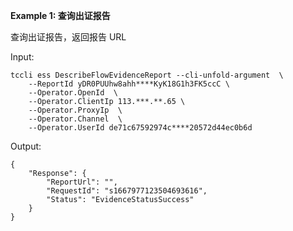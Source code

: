 **Example 1: 查询出证报告**

查询出证报告，返回报告 URL

Input: 

```
tccli ess DescribeFlowEvidenceReport --cli-unfold-argument  \
    --ReportId yDR0PUUhw8ahh****KyK18G1h3FK5ccC \
    --Operator.OpenId  \
    --Operator.ClientIp 113.***.**.65 \
    --Operator.ProxyIp  \
    --Operator.Channel  \
    --Operator.UserId de71c67592974c****20572d44ec0b6d
```

Output: 
```
{
    "Response": {
        "ReportUrl": "",
        "RequestId": "s1667977123504693616",
        "Status": "EvidenceStatusSuccess"
    }
}
```

